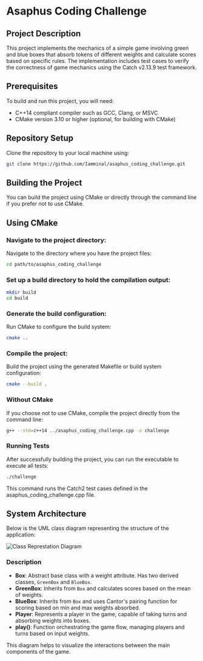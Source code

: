 # Asaphus Coding Challenge

## Project Description

This project implements the mechanics of a simple game involving green and blue boxes that absorb tokens of different weights and calculate scores based on specific rules. The implementation includes test cases to verify the correctness of game mechanics using the Catch v2.13.9 test framework.

## Prerequisites

To build and run this project, you will need:
- C++14 compliant compiler such as GCC, Clang, or MSVC
- CMake version 3.10 or higher (optional, for building with CMake)

## Repository Setup

Clone the repository to your local machine using:
```bash
git clone https://github.com/Iamminal/asaphus_coding_challenge.git
```

## Building the Project

You can build the project using CMake or directly through the command line if you prefer not to use CMake.

## Using CMake

### Navigate to the project directory:
Navigate to the directory where you have the project files:

```bash
cd path/to/asaphus_coding_challenge
```

### Set up a build directory to hold the compilation output:

```bash
mkdir build
cd build
```
### Generate the build configuration:
Run CMake to configure the build system:

```bash
cmake ..
```
### Compile the project:
Build the project using the generated Makefile or build system configuration:

```bash
cmake --build .
```
### Without CMake
If you choose not to use CMake, compile the project directly from the command line:

```bash
g++ --std=c++14 ../asaphus_coding_challenge.cpp -o challenge
```

### Running Tests
After successfully building the project, you can run the executable to execute all tests:

```bash
./challenge
```
This command runs the Catch2 test cases defined in the asaphus_coding_challenge.cpp file.

## System Architecture

Below is the UML class diagram representing the structure of the application:

![Class Represtation Diagram](https://github.com/Iamminal/asaphus_coding_challenge/assets/40911116/16dab374-1c9d-4dcf-99b9-9055c9322216)

### Description

- **Box**: Abstract base class with a weight attribute. Has two derived classes, `GreenBox` and `BlueBox`.
- **GreenBox**: Inherits from `Box` and calculates scores based on the mean of weights.
- **BlueBox**: Inherits from `Box` and uses Cantor's pairing function for scoring based on min and max weights absorbed.
- **Player**: Represents a player in the game, capable of taking turns and absorbing weights into boxes.
- **play()**: Function orchestrating the game flow, managing players and turns based on input weights.

This diagram helps to visualize the interactions between the main components of the game.
